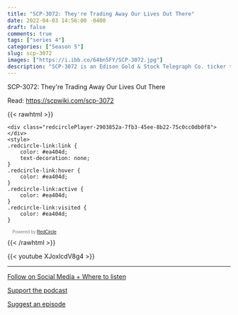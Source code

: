 ```yaml
---
title: "SCP-3072: They're Trading Away Our Lives Out There"
date: 2022-04-03 14:56:00 -0400
draft: false
comments: true
tags: ["series 4"]
categories: ["Season 5"]
slug: scp-3072
images: ["https://i.ibb.co/64bn5FY/SCP-3072.jpg"]
description: "SCP-3072 is an Edison Gold & Stock Telegraph Co. ticker tape machine."
---
```


SCP-3072: They're Trading Away Our Lives Out There

Read: https://scpwiki.com/scp-3072

{{< rawhtml >}}
<script async defer onload="redcircleIframe();" src="https://api.podcache.net/embedded-player/sh/63705181-2bd5-4fc1-a869-6f5b27226efa/ep/2903852a-7fb3-45ee-8b22-75c0cc0db0f8"></script>
    <div class="redcirclePlayer-2903852a-7fb3-45ee-8b22-75c0cc0db0f8"></div>
    <style>
    .redcircle-link:link {
        color: #ea404d;
        text-decoration: none;
    }
    .redcircle-link:hover {
        color: #ea404d;
    }
    .redcircle-link:active {
        color: #ea404d;
    }
    .redcircle-link:visited {
        color: #ea404d;
    }
</style>
<p style="margin-top:3px;margin-left:11px;font-family: sans-serif;font-size: 10px; color: gray;">Powered by <a class="redcircle-link" href="https://redcircle.com?utm_source=rc_embedded_player&utm_medium=web&utm_campaign=embedded_v1">RedCircle</a></p>
{{< /rawhtml >}}

{{< youtube XJoxlcdV8g4 >}}

---

[Follow on Social Media + Where to listen](/links)

[Support the podcast](/support)

[Suggest an episode](/suggest)
